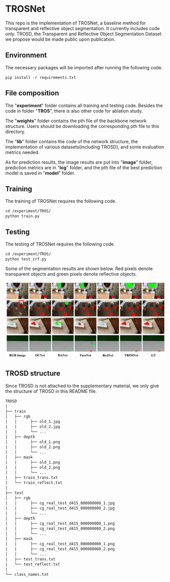 # TROSNet 

This repo is the implementation of TROSNet, a baseline method for transparent and reflective object segmentation. It currently includes code only. TROSD, the Transparent and Reflective Object Segmentation Dataset we propose would be made public upon publication. 

## Environment
 
The necessary packages will be imported after running the following code. 

    pip install -r requirements.txt

## File composition

The "**experiment**" folder contains all training and testing code. Besides the code in folder "**TROS**", there is also other code for ablation study. 

The "**weights**" folder contains the pth file of the backbone network structure. Users should be downloading the corresponding pth file to this directory. 

The "**lib**" folder contains the code of the network structure, the implementation of various datasets(including TROSD), and some evaluation metrics needed. 

As for prediction results, the image results are put into "**image**" folder, prediction metrics are in "**log**" folder, and the pth file of the best prediction model is saved in "**model**" folder. 

## Training

The training of TROSNet requires the following code. 

    cd /experiment/TROS/
    python train.py

## Testing

The testing of TROSNet requires the following code. 

    cd /experiment/TROS/
    python test_crf.py

Some of the segmentation results are shown below. Red pixels denote transparent objects and green pixels denote reflective objects. 

![anchor text](seg_result.jpg)

## TROSD structure

Since TROSD is not attached to the supplementary material, we only give the structure of TROSD in this README file. 

```
TROSD
|
├── train
│   ├── rgb
|   |      ├── old_1.jpg
|   |      ├── old_2.jpg
|   |      └── ...
│   ├── depth
|   |      ├── old_1.png
|   |      ├── old_2.png
|   |      └── ...
│   ├── mask
|   |      ├── old_1.png
|   |      ├── old_2.png
|   |      └── ...
|   ├── train_trans.txt
|   └── train_reflect.txt
|
├── test
│   ├── rgb
|   |      ├── cg_real_test_d415_000000000_1.jpg
|   |      ├── cg_real_test_d415_000000000_2.jpg
|   |      └── ...
│   ├── depth
|   |      ├── cg_real_test_d415_000000000_1.png
|   |      ├── cg_real_test_d415_000000000_2.png
|   |      └── ...
│   ├── mask
|   |      ├── cg_real_test_d415_000000000_1.png
|   |      ├── cg_real_test_d415_000000000_2.png
|   |      └── ...
|   ├── test_trans.txt
|   └── test_reflect.txt
|
└── class_names.txt
```
